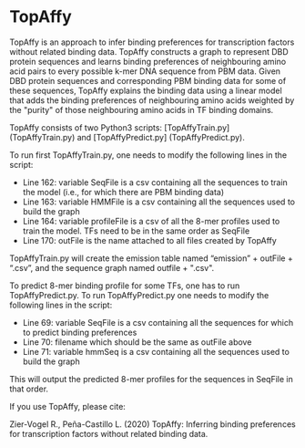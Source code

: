 # TopAffy
TopAffy is an approach to infer binding preferences for transcription factors without related binding data. TopAffy constructs a  graph to represent DBD protein sequences  and learns binding preferences of neighbouring amino acid pairs to every possible k-mer DNA sequence from PBM data. Given DBD protein sequences and corresponding PBM binding data for some of these sequences, TopAffy explains the binding data using a linear model that adds the binding preferences of neighbouring amino acids weighted by the "purity" of those neighbouring amino acids in TF binding domains.

TopAffy consists of two Python3 scripts: [TopAffyTrain.py] (TopAffyTrain.py) and [TopAffyPredict.py] (TopAffyPredict.py).

To run first TopAffyTrain.py, one needs to modify the following lines in the script:
* Line 162: variable SeqFile is a csv containing all the sequences to train the model (i.e., for which there are PBM binding data)
* Line 163: variable HMMFile is a csv containing all the sequences used to build the graph
* Line 164: variable profileFile  is a csv of all the 8-mer profiles used to train the model. TFs need to be in the same order as SeqFile
* Line 170: outFile is the name attached to all files created by TopAffy

TopAffyTrain.py will create the emission table named “emission” + outFile + “.csv”, and the sequence graph named outfile + ".csv". 

To predict 8-mer binding profile for some TFs, one has to run TopAffyPredict.py. To run TopAffyPredict.py one needs to modify the following lines in the script:
* Line 69: variable SeqFile is a csv containing all the sequences for which to predict  binding preferences 
* Line 70: filename which should be the same as outFile above
* Line 71: variable hmmSeq is a csv containing all the sequences used to build the graph

This will output the predicted 8-mer profiles for the sequences in SeqFile in that order.


If you use TopAffy, please cite:

Zier-Vogel R., Peña-Castillo L. (2020) TopAffy: Inferring binding preferences for transcription factors without related binding data.
